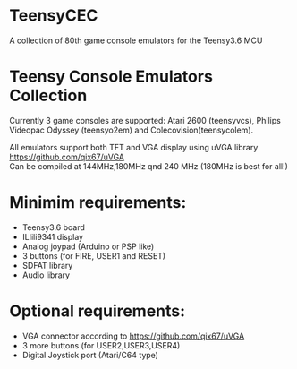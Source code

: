 # TeensyCEC
A collection of 80th game console emulators for the Teensy3.6 MCU

# Teensy Console Emulators Collection
Currently 3 game consoles are supported:
Atari 2600 (teensyvcs), Philips Videopac Odyssey (teensyo2em) and Colecovision(teensycolem).

All emulators support both TFT and VGA display using uVGA library https://github.com/qix67/uVGA
<br>
Can be compiled at 144MHz,180MHz qnd 240 MHz (180MHz is best for all!)


# Minimim requirements:
- Teensy3.6 board
- ILIili9341 display
- Analog joypad (Arduino or PSP like)
- 3 buttons (for FIRE, USER1 and RESET)
- SDFAT library
- Audio library 

# Optional requirements:
- VGA connector according to https://github.com/qix67/uVGA
- 3 more buttons (for USER2,USER3,USER4)
- Digital Joystick port (Atari/C64 type)
